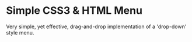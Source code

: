 <h1>Simple CSS3 & HTML Menu</h1>
Very simple, yet effective, drag-and-drop implementation of a 'drop-down' style menu.
